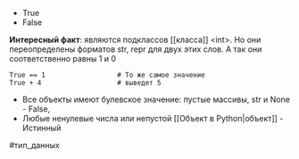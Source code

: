 - True
- False

**Интересный факт**: являются подклассов [[класса]] \<int>. Но они переопределены форматов str, repr для двух этих слов. А так они соответственно равны 1 и 0

```
True == 1                  # То же самое значение
True + 4                   # выведет 5
```

- Все объекты имеют булевское значение: пустые массивы, str и None - False, 
- Любые ненулевые числа или непустой [[Объект в Python|объект]] - Истинный 

#тип_данных 